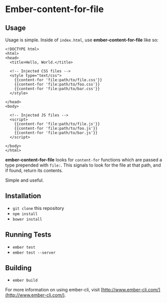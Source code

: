 # Ember-content-for-file

## Usage

Usage is simple. Inside of `index.html`, use __ember-content-for-file__ like so:

```html+jinja
<!DOCTYPE html>
<html>
<head>
  <title>Hello, World.</title>

  <!-- Injected CSS files -->
  <style type="text/css">
    {{content-for 'file:path/to/file.css'}}
    {{content-for 'file:path/to/foo.css'}}
    {{content-for 'file:path/to/bar.css'}}
  </style>

</head>
<body>

  <!-- Injected JS files -->
  <script>
    {{content-for 'file:path/to/file.js'}}
    {{content-for 'file:path/to/foo.js'}}
    {{content-for 'file:path/to/bar.js'}}
  </script>

</body>
</html>
```

__ember-content-for-file__ looks for `content-for` functions which are passed a type prepended with `file:`. This signals to look for the file at that path, and if found, return its contents.

Simple and useful.

## Installation

* `git clone` this repository
* `npm install`
* `bower install`

## Running Tests

* `ember test`
* `ember test --server`

## Building

* `ember build`

For more information on using ember-cli, visit [http://www.ember-cli.com/](http://www.ember-cli.com/).
